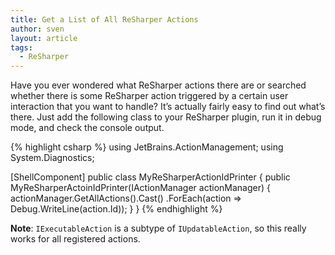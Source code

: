 ```yaml
---
title: Get a List of All ReSharper Actions
author: sven
layout: article
tags:
  - ReSharper
---
```

Have you ever wondered what ReSharper actions there are or searched whether there is some ReSharper action triggered by a certain user interaction that you want to handle? It&#8217;s actually fairly easy to find out what&#8217;s there. Just add the following class to your ReSharper plugin, run it in debug mode, and check the console output.

{% highlight csharp %}
using JetBrains.ActionManagement;
using System.Diagnostics;

[ShellComponent]
public class MyReSharperActionIdPrinter
{
    public MyReSharperActoinIdPrinter(IActionManager actionManager)
    {
        actionManager.GetAllActions().Cast<IUpdatableAction>()
          .ForEach(action => Debug.WriteLine(action.Id));
    }
}
{% endhighlight %}

**Note**: `IExecutableAction` is a subtype of `IUpdatableAction`, so this really works for all registered actions.